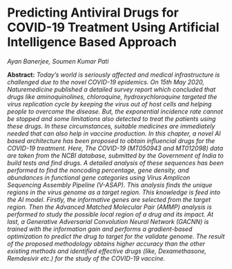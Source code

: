 # Predicting Antiviral Drugs for COVID-19 Treatment Using Artificial Intelligence Based Approach

_Ayan Banerjee, Soumen Kumar Pati_

**Abstract:**
_Today’s world is seriously affected and medical infrastructure is challenged due to the novel COVID-19 epidemics. On 15th May 2020, Naturemedicine published a detailed survey report which concluded that drugs like aminoquinolines, chloroquine, hydroxychloroquine targeted the virus replication cycle by keeping the virus out of host cells and helping people to overcome the disease. But, the exponential incidence rate cannot be stopped and some limitations also detected to treat the patients using these drugs. In these circumstances, suitable medicines are immediately needed that can also help in vaccine production. In this chapter, a novel AI based architecture has been proposed to obtain influencial drugs for the COVID-19 treatment. Here, The COVID-19 (MT050943 and MT012098) data are taken from the NCBI database, submitted by the Government of India to build tests and find drugs. A detailed analysis of these sequences has been performed to find the noncoding percentage, gene density, and abundances in functional gene categories using Virus Amplicon Sequencing Assembly Pipeline (V-ASAP). This analysis finds the unique regions in the virus genome as a target region. This knowledge is feed into the AI model. Firstly, the informative genes are selected from the target region. Then the Advanced Matched Molecular Pair (AMMP) analysis is performed to study the possible local region of a drug and its impact. At last, a Generative Adversarial Convolution Neural Network (GACNN) is trained with the information gain and performs a gradient-based optimization to predict the drug to target for the validate genome. The result of the proposed methodology obtains higher accuracy than the other existing methods and identified effective drugs (like, Dexamethasone, Remdesivir etc.) for the study of the COVID-19 vaccine._
